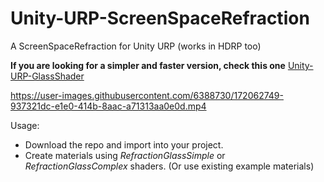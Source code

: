 # Unity-URP-ScreenSpaceRefraction

A ScreenSpaceRefraction for Unity URP (works in HDRP too)

**If you are looking for a simpler and faster version, check this one** [Unity-URP-GlassShader](https://github.com/omid3098/Unity-URP-GlassShader)


https://user-images.githubusercontent.com/6388730/172062749-937321dc-e1e0-414b-8aac-a71313aa0e0d.mp4

Usage:
- Download the repo and import into your project.
- Create materials using _RefractionGlassSimple_ or _RefractionGlassComplex_ shaders. (Or use existing example materials)

